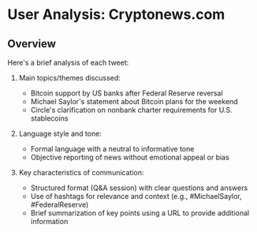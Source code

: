 # User Analysis: Cryptonews.com

## Overview

Here's a brief analysis of each tweet:

1. Main topics/themes discussed:
   - Bitcoin support by US banks after Federal Reserve reversal
   - Michael Saylor's statement about Bitcoin plans for the weekend
   - Circle's clarification on nonbank charter requirements for U.S. stablecoins

2. Language style and tone:
   - Formal language with a neutral to informative tone
   - Objective reporting of news without emotional appeal or bias

3. Key characteristics of communication:
   - Structured format (Q&A session) with clear questions and answers
   - Use of hashtags for relevance and context (e.g., #MichaelSaylor, #FederalReserve)
   - Brief summarization of key points using a URL to provide additional information